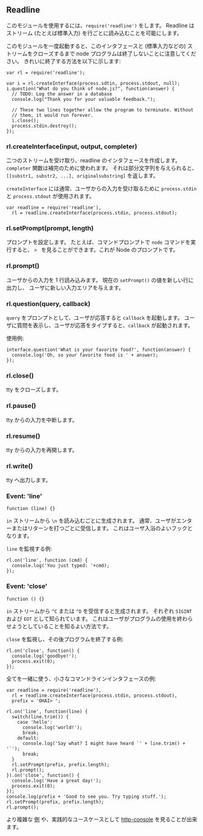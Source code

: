 ## Readline

<!--
To use this module, do `require('readline')`. Readline allows reading of a
stream (such as STDIN) on a line-by-line basis.
-->
このモジュールを使用するには、`require('readline')` をします。
Readline はストリーム (たとえば標準入力) を行ごとに読み込むことを可能にします。

<!--
Note that once you've invoked this module, your node program will not
terminate until you've closed the interface, and the STDIN stream. Here's how
to allow your program to gracefully terminate:
-->
このモジュールを一度起動すると、このインタフェースと 
(標準入力などの) ストリームをクローズするまで node
プログラムは終了しないことに注意してください。
きれいに終了する方法を以下に示します:

    var rl = require('readline');

    var i = rl.createInterface(process.sdtin, process.stdout, null);
    i.question("What do you think of node.js?", function(answer) {
      // TODO: Log the answer in a database
      console.log("Thank you for your valuable feedback.");

      // These two lines together allow the program to terminate. Without
      // them, it would run forever.
      i.close();
      process.stdin.destroy();
    });

### rl.createInterface(input, output, completer)

<!--
Takes two streams and creates a readline interface. The `completer` function
is used for autocompletion. When given a substring, it returns `[[substr1,
substr2, ...], originalsubstring]`.
-->
二つのストリームを受け取り、readline のインタフェースを作成します。
`completer` 関数は補完のために使われます。
それは部分文字列を与えられると、`[[substr1, substr2, ...], originalsubstring]`
を返します。

<!--
`createInterface` is commonly used with `process.stdin` and
`process.stdout` in order to accept user input:
-->
`createInterface` には通常、ユーザからの入力を受け取るために `process.stdin` と
`process.stdout` が使用されます。

    var readline = require('readline'),
      rl = readline.createInterface(process.stdin, process.stdout);

### rl.setPrompt(prompt, length)

<!--
Sets the prompt, for example when you run `node` on the command line, you see
`> `, which is node's prompt.
-->
プロンプトを設定します。
たとえば、コマンドプロンプトで `node` コマンドを実行すると、
`> ` を見ることができます。これが Node のプロンプトです。

### rl.prompt()

<!--
Readies readline for input from the user, putting the current `setPrompt`
options on a new line, giving the user a new spot to write.
-->
ユーザからの入力を 1 行読み込みます。
現在の `setPrompt()` の値を新しい行に出力し、
ユーザに新しい入力エリアを与えます。

<!-- ### rl.getColumns() Not available? -->

### rl.question(query, callback)

<!--
Prepends the prompt with `query` and invokes `callback` with the user's
response. Displays the query to the user, and then invokes `callback` with the
user's response after it has been typed.
-->
`query` をプロンプトとして、ユーザが応答すると `callback` を起動します。
ユーザに質問を表示し、ユーザが応答をタイプすると、`callback` が起動されます。

<!--
Example usage:
-->
使用例:

    interface.question('What is your favorite food?', function(answer) {
      console.log('Oh, so your favorite food is ' + answer);
    });

### rl.close()

<!--
  Closes tty.
-->
tty をクローズします。

### rl.pause()

<!--
  Pauses tty.
-->
tty からの入力を中断します。

### rl.resume()

<!--
  Resumes tty.
-->
tty からの入力を再開します。

### rl.write()

<!--
  Writes to tty.
-->
tty へ出力します。

### Event: 'line'

`function (line) {}`

<!--
Emitted whenever the `in` stream receives a `\n`, usually received when the
user hits enter, or return. This is a good hook to listen for user input.
-->
`in` ストリームから `\n` を読み込むごとに生成されます。
通常、ユーザがエンターまたはリターンを打つごとに受信します。
これはユーザ入浴のよいフックとなります。

<!--
Example of listening for `line`:
-->
`line` を監視する例:

    rl.on('line', function (cmd) {
      console.log('You just typed: '+cmd);
    });

### Event: 'close'

`function () {}`

<!--
Emitted whenever the `in` stream receives a `^C` or `^D`, respectively known
as `SIGINT` and `EOT`. This is a good way to know the user is finished using
your program.
-->
`in` ストリームから `^C` または `^D` を受信すると生成されます。
それぞれ `SIGINT` および `EOT` として知られています。
これはユーザがプログラムの使用を終わらせようとしていることを知るよい方法です。

<!--
Example of listening for `close`, and exiting the program afterward:
-->
`close` を監視し、その後プログラムを終了する例:

    rl.on('close', function() {
      console.log('goodbye!');
      process.exit(0);
    });

<!--
Here's an example of how to use all these together to craft a tiny command
line interface:
-->
全てを一緒に使う、小さなコマンドラインインタフェースの例:

    var readline = require('readline'),
      rl = readline.createInterface(process.stdin, process.stdout),
      prefix = 'OHAI> ';

    rl.on('line', function(line) {
      switch(line.trim()) {
        case 'hello':
          console.log('world!');
          break;
        default:
          console.log('Say what? I might have heard `' + line.trim() + '`');
          break;
      }
      rl.setPrompt(prefix, prefix.length);
      rl.prompt();
    }).on('close', function() {
      console.log('Have a great day!');
      process.exit(0);
    });
    console.log(prefix + 'Good to see you. Try typing stuff.');
    rl.setPrompt(prefix, prefix.length);
    rl.prompt();


<!--
Take a look at this slightly more complicated
[example](https://gist.github.com/901104), and
[http-console](http://github.com/cloudhead/http-console) for a real-life use
case.
-->
より複雑な [例](https://gist.github.com/901104) や、実践的なユースケースとして
[http-console](http://github.com/cloudhead/http-console)
を見ることが出来ます。
